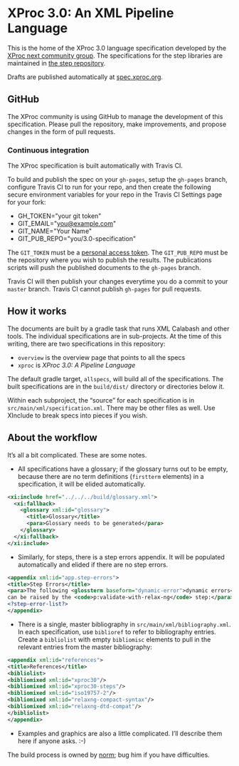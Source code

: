 # XProc 3.0: An XML Pipeline Language

This is the home of the XProc 3.0 language specification developed by the
[XProc next community group](https://www.w3.org/community/xproc-next/).
The specifications for the step libraries are maintained in
[the step repository](https://github.com/xproc/3.0-steps/).

Drafts are published automatically at [spec.xproc.org](http://spec.xproc.org/).

## GitHub

The XProc community is using GitHub to manage the development of this
specification. Please pull the repository, make improvements, and
propose changes in the form of pull requests.

### Continuous integration

The XProc specification is built automatically with Travis CI.

To build and publish the spec on your `gh-pages`, setup the `gh-pages` branch,
configure Travis CI to
run for your repo, and then create the following
secure environment variables for your repo in the Travis CI Settings
page for your fork:

* GH_TOKEN="your git token"
* GIT_EMAIL="you@example.com"
* GIT_NAME="Your Name"
* GIT_PUB_REPO="you/3.0-specification"

The `GIT_TOKEN` must be a
[personal access token](https://help.github.com/articles/creating-a-personal-access-token-for-the-command-line/). The `GIT_PUB_REPO` must be the repository where you wish
to publish the results. The publications scripts will push the published documents
to the `gh-pages` branch.

Travis CI will then publish your changes everytime you do a commit
to your `master` branch. Travis CI cannot publish `gh-pages` for
pull requests.

## How it works

The documents are built by a gradle task that runs XML Calabash and
other tools. The individual specifications are in sub-projects.
At the time of this writing, there are two specifications
in this repository:

* `overview` is the overview page that points to all the specs
* `xproc` is _XProc 3.0: A Pipeline Language_

The default gradle target, `allspecs`, will build all of the specifications.
The built specifications are in the `build/dist/` directory or directories
below it.

Within each subproject, the “source” for each specification is in
`src/main/xml/specification.xml`. There may be other files as well.
Use XInclude to break specs into pieces if you wish.

## About the workflow

It’s all a bit complicated. These are some notes.

* All specifications have a glossary; if the glossary turns out to be
  empty, because there are no term definitions (`firstterm` elements)
  in a specification, it will be elided automatically.

```xml
<xi:include href="../../../build/glossary.xml">
  <xi:fallback>
    <glossary xml:id="glossary">
      <title>Glossary</title>
      <para>Glossary needs to be generated</para>
    </glossary>
  </xi:fallback>
</xi:include>
```

* Similarly, for steps, there is a step errors appendix. It will be
  populated automatically and elided if there are no step errors.

```xml
<appendix xml:id="app.step-errors">
<title>Step Errors</title>
<para>The following <glossterm baseform="dynamic-error">dynamic errors</glossterm>
can be raised by the <code>p:validate-with-relax-ng</code> step:</para>
<?step-error-list?>
</appendix>
```

* There is a single, master bibliography in `src/main/xml/bibliography.xml`.
  In each specification, use `biblioref` to refer to bibliography entries.
  Create a `bibliolist` with empty `bibliomisc` elements to pull in the
  relevant entries from the master bibliography:

```xml
<appendix xml:id="references">
<title>References</title>
<bibliolist>
<bibliomixed xml:id="xproc30"/>
<bibliomixed xml:id="xproc30-steps"/>
<bibliomixed xml:id="iso19757-2"/>
<bibliomixed xml:id="relaxng-compact-syntax"/>
<bibliomixed xml:id="relaxng-dtd-compat"/>
</bibliolist>
</appendix>
```

* Examples and graphics are also a little complicated. I’ll describe them here
  if anyone asks. :-)

The build process is owned by [norm](mailto:ndw@nwalsh.com);
bug him if you have difficulties.
